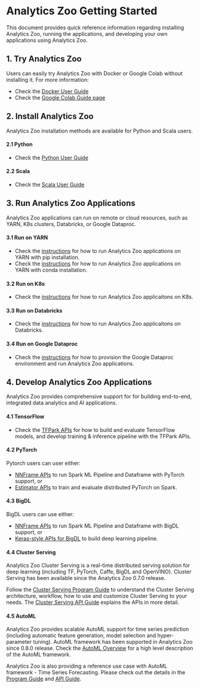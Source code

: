 # Analytics Zoo Getting Started

This document provides quick reference information regarding installing Analytics Zoo, running the applications, and developing your own applications using Analytics Zoo. 

## 1. Try Analytics Zoo
Users can easily try Analytics Zoo with Docker or Google Colab without installing it. For more information: 

- Check the [Docker User Guide](/DockerUserGuide/index.md)
- Check the [Google Colab Guide page](/ProgrammingGuide/run-notebook-colab.md)

## 2. Install Analytics Zoo
Analytics Zoo installation methods are available for Python and Scala users. 

#### 2.1 Python
- Check the [Python User Guide](/PythonUserGuide/install.md) 

#### 2.2 Scala
- Check the [Scala User Guide](/ScalaUserGuide/install.md) 

## 3. Run Analytics Zoo Applications
Analytics Zoo applications can run on remote or cloud resources, such as YARN, K8s clusters, Databricks, or Google Dataproc. 

#### 3.1 Run on YARN

- Check the [instructions](/PythonUserGuide/run.md/#run-on-yarn-after-pip-install) for how to run Analytics Zoo applications on YARN with pip installation. 
- Check the [instructions](/PythonUserGuide/run.md/#run-with-conda-environment-on-yarn) for how to run Analytics Zoo applications on YARN with conda installation.
 
#### 3.2 Run on K8s

- Check the [instructions](https://analytics-zoo.github.io) for how to run Analytics Zoo applicaitons on K8s.

#### 3.3 Run on Databricks

- Check the [instructions](/PlatformGuide/AnalyticsZoo-on-Databricks.md) for how to run Analytics Zoo applicaitons on Databricks.

#### 3.4 Run on Google Dataproc

- Check the [instructions](/ProgrammingGuide/run-on-dataproc.md) for how to provision the Google Dataproc environment and run Analytics Zoo applications. 

## 4. Develop Analytics Zoo Applications
Analytics Zoo provides comprehensive support for for building end-to-end, integrated data analytics and AI applications. 

#### 4.1 TensorFlow

- Check the [TFPark APIs](https://analytics-zoo.github.io/master/#ProgrammingGuide/TFPark/tensorflow/) for how to build and evaluate TensorFlow models, and develop training & inference pipeline with the TFPark APIs. 

#### 4.2 PyTorch

Pytorch users can user either: 

- [NNFrame APIs](/APIGuide/PipelineAPI/nnframes.md) to run Spark ML Pipeline and Dataframe with PyTorch support, or 
- [Estimator APIs](/APIGuide/PipelineAPI/estimator.md/#estimator) to train and evaluate distributed PyTorch on Spark.

#### 4.3 BigDL

BigDL users can use either: 

- [NNFrame APIs](/APIGuide/PipelineAPI/nnframes.md) to run Spark ML Pipeline and Dataframe with BigDL support, or 
- [Keras-style APIs for BigDL](/KerasStyleAPIGuide/Optimization/training.md/) to build deep learning pipeline.

#### 4.4 Cluster Serving

Analytics Zoo Cluster Serving is a real-time distributed serving solution for deep learning (including TF, PyTorch, Caffe, BigDL and OpenVINO). Cluster Serving has been available since the Analytics Zoo 0.7.0 release. 

Follow the [Cluster Serving Program Guide](/ClusterServingGuide/ProgrammingGuide.md) to understand the Cluster Serving architecture, workflow, how to use and customize Cluster Serving to your needs.  The [Cluster Serving API Guide](/ClusterServingGuide/APIGuide.md) explains the APIs in more detail. 

#### 4.5 AutoML
Analytics Zoo provides scalable AutoML support for time series prediction (including automatic feature generation, model selection and hyper-parameter tuning). AutoML framework has been supported in Analytics Zoo since 0.8.0 release. Check the [AutoML Overview](/ProgrammingGuide/AutoML/overview.md) for a high level description of the AutoML framework.

Analytics Zoo is also providing a reference use case with AutoML framework - Time Series Forecasting. Please check out the details in the [Program Guide](/ProgrammingGuide/AutoML/forecasting.md) and [API Guide](/APIGuide/AutoML/time-sequence-predictor.md). 
